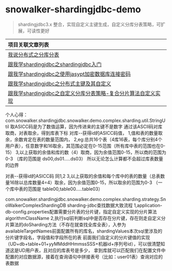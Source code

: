 # snowalker-shardingjdbc-demo

> shardingjdbc3.x 整合，实现自定义主键生成，自定义分库分表策略，可扩展，可读性更好


| 项目关联文章列表 |
|  :------ |
| [我说分布式之分库分表](http://wuwenliang.net/2019/03/11/%E6%88%91%E8%AF%B4%E5%88%86%E5%B8%83%E5%BC%8F%E4%B9%8B%E5%88%86%E5%BA%93%E5%88%86%E8%A1%A8/) |
| [跟我学shardingjdbc之shardingjdbc入门](http://wuwenliang.net/2019/03/12/%E8%B7%9F%E6%88%91%E5%AD%A6shardingjdbc%E4%B9%8Bshardingjdbc%E5%85%A5%E9%97%A8/) |
| [跟我学shardingjdbc之使用jasypt加密数据库连接密码](http://wuwenliang.net/2019/03/14/%E8%B7%9F%E6%88%91%E5%AD%A6shardingjdbc%E4%B9%8B%E4%BD%BF%E7%94%A8jasypt%E5%8A%A0%E5%AF%86%E6%95%B0%E6%8D%AE%E5%BA%93%E8%BF%9E%E6%8E%A5%E5%AF%86%E7%A0%81/) |
| [跟我学shardingjdbc之分布式主键及其自定义](http://wuwenliang.net/2019/03/25/%E8%B7%9F%E6%88%91%E5%AD%A6shardingjdbc%E4%B9%8B%E5%88%86%E5%B8%83%E5%BC%8F%E4%B8%BB%E9%94%AE%E5%8F%8A%E5%85%B6%E8%87%AA%E5%AE%9A%E4%B9%89/#qrcode) |
| [跟我学shardingjdbc之自定义分库分表策略-复合分片算法自定义实现](http://wuwenliang.net/2019/03/26/%E8%B7%9F%E6%88%91%E5%AD%A6shardingjdbc%E4%B9%8B%E8%87%AA%E5%AE%9A%E4%B9%89%E5%88%86%E5%BA%93%E5%88%86%E8%A1%A8%E7%AD%96%E7%95%A5-%E5%A4%8D%E5%90%88%E5%88%86%E7%89%87%E7%AE%97%E6%B3%95%E8%87%AA%E5%AE%9A%E4%B9%89%E5%AE%9E%E7%8E%B0/#qrcode) |

个人心得：
com.snowalker.shardingjdbc.snowalker.demo.complex.sharding.util.StringUtil
取ASICC码是为了数值运算，因为传进来的主键不是数字
通过该ASCII码对库取商，对表取余，得到库表下标
对库--获得id的ASICC码值，
 1,值和表的数量取余，余数肯定在表的数量范围内，
 2,eg:总共16个表（4库16表，每个库分别4个用户表），任意数字和16取余，其范围必定在0-15范围（所有库中表的范围也在0-15）
 3,以上获取的余值和库的数（4）取商，因为余值范围0-15，所以商的范围为0-3 （库的范围是 ds00,ds01.....ds03）
 所以无论怎么计算都不会超过库表数量的边界

对表--获得id的ASICC码
 同1,2
 3,以上获取的余值和每个库中的表的数量（总表数量16除以总库数量4=4）取余，因为余值范围0-15，所以取余的范围为0-3 （一个库中表的范围是 table00,table00.....table03）



com.snowalker.shardingjdbc.snowalker.demo.complex.sharding.strategy.SnoWalkerComplexShardingDB
sharding-jdbc查找数据大致流程
1,application-db-config.properties配置需要分片表的分片键，指定自定义实现的分片算法algorithmClassName
2,执行sql前判断sql中是否存在分片键，存在则走自定义分片算法的doSharding方法（不存在就查找全库全表），入参为availableTargetNames前面配置所有的库名，shardingValues本次sql里涉及的分片键字段名，字段值和字段所在的表
前面我们自定义的分片键值的实现（UD+db+table+01+yyMMddHHmmssSSS+机器id+序列号id），可以很清楚知道这是UD用户表，且对应的库表号是多少，
 拿到库就可以匹配我们在配置文件中配置的对应数据源，接着在查询语句中拼接表号（比如：user01表）查询对应的表数据
